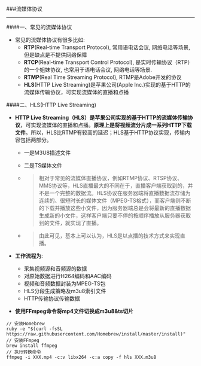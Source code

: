   
  ###流媒体协议
  ***
  ####一、常见的流媒体协议
  
  - 常见的流媒体协议有很多比如:
    -  **RTP**(Real-time Transport Protocol), 常用语电话会议, 网络电话等场景, 但是缺点是不提供网络保障
    - **RTCP**(Real-time Transport Control Protocol), 是实时传输协议（RTP）的一个姐妹协议, 也常用于语电话会议, 网络电话等场景.
    - **RTMP**(Real Time Streaming Protocol), RTMP是Adobe开发的协议
    - **HLS**(HTTP Live Streaming)是苹果公司(Apple Inc.)实现的基于HTTP的流媒体传输协议，可实现流媒体的直播和点播
    
####二、HLS(HTTP Live Streaming)

- **HTTP Live Streaming（HLS）**是苹果公司实现的**基于HTTP的流媒体传输协议**，可实现流媒体的直播和点播。**原理上是将视频流分片成一系列HTTP下载文件**。所以，HLS比RTMP有较高的延迟；HLS基于HTTP协议实现，传输内容包括两部分。
    - 一是M3U8描述文件
    - 二是TS媒体文件

    - >相对于常见的流媒体直播协议，例如RTMP协议、RTSP协议、MMS协议等，HLS直播最大的不同在于，直播客户端获取到的，并不是一个完整的数据流。HLS协议在服务器端将直播数据流存储为连续的、很短时长的媒体文件（MPEG-TS格式），而客户端则不断的下载并播放这些小文件，因为服务器端总是会将最新的直播数据生成新的小文件，这样客户端只要不停的按顺序播放从服务器获取到的文件，就实现了直播。
    - > 由此可见，基本上可以认为，HLS是以点播的技术方式来实现直播。
    
- **工作流程为**:
    - 采集视频源和音频源的数据
    - 对原始数据进行H264编码和AAC编码
    - 视频和音频数据封装为MPEG-TS包
    - HLS分段生成策略及m3u8索引文件
    - HTTP传输协议传输数据
    
    
- **使用FFmpeg命令将mp4文件切换成m3u8&ts切片**



```objc
// 安装Homebrew
ruby -e "$(curl -fsSL https://raw.githubusercontent.com/Homebrew/install/master/install)"
// 安装FFmpeg
brew install ffmpeg
// 执行转换命令
ffmpeg -i XXX.mp4 -c:v libx264 -c:a copy -f hls XXX.m3u8
```
    
    
    
    
    
    
    
    
    
    
    
    
    
    
    
    